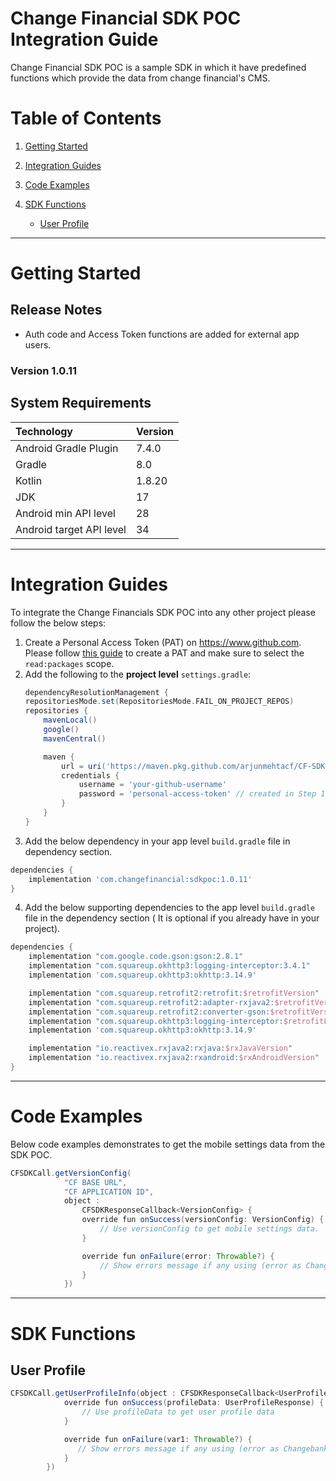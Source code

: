 # Change Financial SDK POC Integration Guide
Change Financial SDK POC is a sample SDK in which it have predefined functions which provide the data from change financial's CMS.

# Table of Contents
1. [Getting Started](#getting-started)

2. [Integration Guides](#integration-guides)

3. [Code Examples](#code-examples)
4. [SDK Functions](#sdk-functions)
   * [User Profile](#user-profile)

- - - -

# Getting Started

## Release Notes
* Auth code and Access Token functions are added for external app users.

### **Version 1.0.11**

## System Requirements

| Technology               | Version |
| :--------------------    |:--------|
| Android Gradle Plugin    | 7.4.0   |
| Gradle                   | 8.0     |
| Kotlin                   | 1.8.20  |
| JDK                      | 17      |
| Android min API level    | 28      |
| Android target API level | 34      |


- - - - 

# Integration Guides

To integrate the Change Financials SDK POC into any other project please follow the below steps:

1. Create a Personal Access Token (PAT) on https://www.github.com.  
   Please follow [this guide](https://docs.github.com/en/authentication/keeping-your-account-and-data-secure/creating-a-personal-access-token#creating-a-token) to create a PAT and make sure to select the `read:packages` scope.
2. Add the following to the **project level** `settings.gradle`:
    ```groovy
    dependencyResolutionManagement {
    repositoriesMode.set(RepositoriesMode.FAIL_ON_PROJECT_REPOS)
    repositories {
        mavenLocal()
        google()
        mavenCentral()
    
        maven {
            url = uri('https://maven.pkg.github.com/arjunmehtacf/CF-SDK-Android-POC')
            credentials {
                username = 'your-github-username'
                password = 'personal-access-token' // created in Step 1.
            }
        }
   }
    ```
3. Add the below dependency in your app level `build.gradle` file in dependency section.
  ```groovy
dependencies {
      implementation 'com.changefinancial:sdkpoc:1.0.11'
}
```
4. Add the below supporting dependencies to the app level `build.gradle` file in the dependency section ( It is optional if you already have in your project).
```groovy
dependencies {
    implementation "com.google.code.gson:gson:2.8.1"
    implementation "com.squareup.okhttp3:logging-interceptor:3.4.1"
    implementation 'com.squareup.okhttp3:okhttp:3.14.9'

    implementation "com.squareup.retrofit2:retrofit:$retrofitVersion"
    implementation "com.squareup.retrofit2:adapter-rxjava2:$retrofitVersion"
    implementation "com.squareup.retrofit2:converter-gson:$retrofitVersion"
    implementation "com.squareup.okhttp3:logging-interceptor:$retrofitLoggingInterceptorVersion"
    implementation 'com.squareup.okhttp3:okhttp:3.14.9'

    implementation "io.reactivex.rxjava2:rxjava:$rxJavaVersion"
    implementation "io.reactivex.rxjava2:rxandroid:$rxAndroidVersion"
}
```
- - - -

# Code Examples

Below code examples demonstrates to get the mobile settings data from the SDK POC.

```groovy
CFSDKCall.getVersionConfig(
            "CF BASE URL",
            "CF APPLICATION ID",
            object :
                CFSDKResponseCallback<VersionConfig> {
                override fun onSuccess(versionConfig: VersionConfig) {
                    // Use versionConfig to get mobile settings data.
                }

                override fun onFailure(error: Throwable?) {
                    // Show errors message if any using (error as ChangebankResponse)?.message
                }
            })
```
- - - -

# SDK Functions
## User Profile
```groovy
CFSDKCall.getUserProfileInfo(object : CFSDKResponseCallback<UserProfileResponse> {
            override fun onSuccess(profileData: UserProfileResponse) {
                // Use profileData to get user profile data
            }

            override fun onFailure(var1: Throwable?) {
               // Show errors message if any using (error as ChangebankResponse)?.message
            }
        })
```

